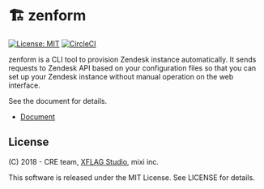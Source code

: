 # :building_construction: zenform
[![License: MIT](https://img.shields.io/badge/License-MIT-blue.svg)](https://opensource.org/licenses/MIT)
[![CircleCI](https://circleci.com/gh/xflagstudio/zenform/tree/master.svg?style=svg)](https://circleci.com/gh/xflagstudio/zenform/tree/master)

  zenform is a CLI tool to provision Zendesk instance automatically.
  It sends requests to Zendesk API based on your configuration files so that you can set up your Zendesk instance without manual operation on the web interface.

  See the document for details.

  - [Document](https://xflagstudio.github.io/zenform/)

## License

  (C) 2018 - CRE team, [XFLAG Studio](https://career.xflag.com/), mixi inc.

  This software is released under the MIT License. See LICENSE for details.
